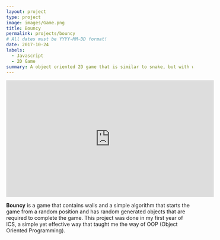 ```yaml
---
layout: project
type: project
image: images/Game.png
title: Bouncy 
permalink: projects/bouncy
# All dates must be YYYY-MM-DD format!
date: 2017-10-24
labels:
  - Javascript
  - 2D Game
summary: A object oriented 2D game that is similar to snake, but with walls activated.
---
```


<iframe width="560" height="315" src="https://www.youtube.com/embed/4qJJnozz1Iw" frameborder="0" allow="accelerometer; autoplay; clipboard-write; encrypted-media; gyroscope; picture-in-picture" allowfullscreen></iframe>

__Bouncy__ is a game that contains walls and a simple algorithm that starts the game from a random position and has random generated objects that are required to complete the game. This project was done in my first year of ICS, a simple yet effective way that taught me the way of OOP (Object Oriented Programming). 
